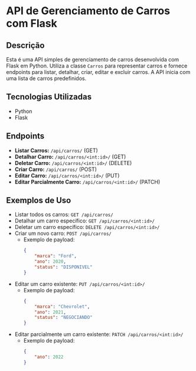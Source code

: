 # API de Gerenciamento de Carros com Flask

## Descrição
Esta é uma API simples de gerenciamento de carros desenvolvida com Flask em Python. Utiliza a classe `Carros` para representar carros e fornece endpoints para listar, detalhar, criar, editar e excluir carros. A API inicia com uma lista de carros predefinidos.

## Tecnologias Utilizadas
- Python
- Flask

## Endpoints
- **Listar Carros:** `/api/carros/` (GET)
- **Detalhar Carro:** `/api/carros/<int:id>/` (GET)
- **Deletar Carro:** `/api/carros/<int:id>/` (DELETE)
- **Criar Carro:** `/api/carros/` (POST)
- **Editar Carro:** `/api/carros/<int:id>/` (PUT)
- **Editar Parcialmente Carro:** `/api/carros/<int:id>/` (PATCH)

## Exemplos de Uso
- Listar todos os carros: `GET /api/carros/`
- Detalhar um carro específico: `GET /api/carros/<int:id>/`
- Deletar um carro específico: `DELETE /api/carros/<int:id>/`
- Criar um novo carro: `POST /api/carros/`
  - Exemplo de payload:
    ```json
    {
        "marca": "Ford",
        "ano": 2020,
        "status": "DISPONIVEL"
    }
    ```
- Editar um carro existente: `PUT /api/carros/<int:id>/`
  - Exemplo de payload:
    ```json
    {
        "marca": "Chevrolet",
        "ano": 2021,
        "status": "NEGOCIANDO"
    }
    ```
- Editar parcialmente um carro existente: `PATCH /api/carros/<int:id>/`
  - Exemplo de payload:
    ```json
    {
        "ano": 2022
    }
    ```
